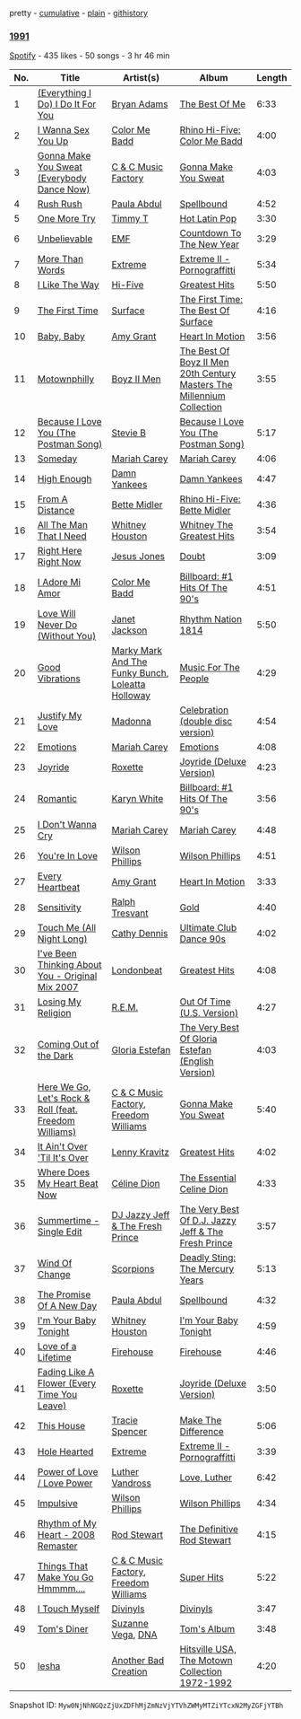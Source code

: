 pretty - [cumulative](/playlists/cumulative/6ATJMRUakF2bhZcPBYjnD5.md) - [plain](/playlists/plain/6ATJMRUakF2bhZcPBYjnD5) - [githistory](https://github.githistory.xyz/mackorone/spotify-playlist-archive/blob/main/playlists/plain/6ATJMRUakF2bhZcPBYjnD5)

### [1991](https://open.spotify.com/playlist/6ATJMRUakF2bhZcPBYjnD5)

> 

[Spotify](https://open.spotify.com/user/spotify) - 435 likes - 50 songs - 3 hr 46 min

| No. | Title | Artist(s) | Album | Length |
|---|---|---|---|---|
| 1 | [\(Everything I Do\) I Do It For You](https://open.spotify.com/track/1ciy5CRswf24uRe815Wnve) | [Bryan Adams](https://open.spotify.com/artist/3Z02hBLubJxuFJfhacLSDc) | [The Best Of Me](https://open.spotify.com/album/21hEsQUnuxQw3mFKL9O35g) | 6:33 |
| 2 | [I Wanna Sex You Up](https://open.spotify.com/track/07efOAoPwcRdd4W6gi8BRF) | [Color Me Badd](https://open.spotify.com/artist/1QtIfAa6y7w2JhxYJhYeUG) | [Rhino Hi\-Five: Color Me Badd](https://open.spotify.com/album/2cvWdf4DRETYWWibcjQuue) | 4:00 |
| 3 | [Gonna Make You Sweat \(Everybody Dance Now\)](https://open.spotify.com/track/36rXHqN7D1ETFhyKXXKs4w) | [C & C Music Factory](https://open.spotify.com/artist/7krx6UBDKLwE0q3s3fesqF) | [Gonna Make You Sweat](https://open.spotify.com/album/5obiQeM3NZ4NMsoeVxNDxw) | 4:03 |
| 4 | [Rush Rush](https://open.spotify.com/track/015qd1I4v00JIoK7yOUgKC) | [Paula Abdul](https://open.spotify.com/artist/4PpmBoqphQusNFsxuVKb6j) | [Spellbound](https://open.spotify.com/album/6gHhunUztPgpyBmzeie6MH) | 4:52 |
| 5 | [One More Try](https://open.spotify.com/track/54KOZ6Ivk9Aj599agfNTcf) | [Timmy T](https://open.spotify.com/artist/5gqcLXiJcBVEduXVle7JN1) | [Hot Latin Pop](https://open.spotify.com/album/3oZwKEJvFfgsYB3KUA12NG) | 3:30 |
| 6 | [Unbelievable](https://open.spotify.com/track/1GkRtFi1i90d3QngEVQTDY) | [EMF](https://open.spotify.com/artist/39oSLGo3HkaeYXzUEGgAGQ) | [Countdown To The New Year](https://open.spotify.com/album/5FXKTAsu4P2YjPKyuHr9Sl) | 3:29 |
| 7 | [More Than Words](https://open.spotify.com/track/1gVgkQFOKa8Wc1HYsJtPdH) | [Extreme](https://open.spotify.com/artist/6w7j5wQ5AI5OQYlcM15s2L) | [Extreme II \- Pornograffitti](https://open.spotify.com/album/7DKHQxJTI32UyCdDdGwvRC) | 5:34 |
| 8 | [I Like The Way](https://open.spotify.com/track/0flZtKtmkZMNqFF7V7Yfmu) | [Hi\-Five](https://open.spotify.com/artist/0EVUivUkugMtNF09L4QBMH) | [Greatest Hits](https://open.spotify.com/album/50q6yYmQ9Mzk4L95sxGXib) | 5:50 |
| 9 | [The First Time](https://open.spotify.com/track/4iqnWPNCt4hhZ96KhjlJKq) | [Surface](https://open.spotify.com/artist/7dXeJ8kAqTqtvNWQNV3sdU) | [The First Time: The Best Of Surface](https://open.spotify.com/album/7xc458qB6WtWcmZt0CqWXk) | 4:16 |
| 10 | [Baby, Baby](https://open.spotify.com/track/3IDsegNBHC4pjGCOMTQYlU) | [Amy Grant](https://open.spotify.com/artist/72Nhcx7prNk2ZCxhx0Y5es) | [Heart In Motion](https://open.spotify.com/album/6YbWlg2x8aIHASDTunWF8H) | 3:56 |
| 11 | [Motownphilly](https://open.spotify.com/track/4wDSLkTUIpRsn3UbCzW9wV) | [Boyz II Men](https://open.spotify.com/artist/6O74knDqdv3XaWtkII7Xjp) | [The Best Of Boyz II Men 20th Century Masters The Millennium Collection](https://open.spotify.com/album/1aVyRcDS6m2qIyiSgCj4ge) | 3:55 |
| 12 | [Because I Love You \(The Postman Song\)](https://open.spotify.com/track/7KVrjDjOJiIHwGagvIt3cA) | [Stevie B](https://open.spotify.com/artist/6V7pNWhlJpD0s0bMdB1PU9) | [Because I Love You \(The Postman Song\)](https://open.spotify.com/album/6J68u4sGlHkZdHTxKROMA4) | 5:17 |
| 13 | [Someday](https://open.spotify.com/track/6TSM5vkz0WzyZsNAKKYDcw) | [Mariah Carey](https://open.spotify.com/artist/4iHNK0tOyZPYnBU7nGAgpQ) | [Mariah Carey](https://open.spotify.com/album/5SwNGsGw1I8H361DKiYnnn) | 4:06 |
| 14 | [High Enough](https://open.spotify.com/track/5t5rCnsgRBtcKqTB7SbD1Q) | [Damn Yankees](https://open.spotify.com/artist/7ihLzUpuNecU5VBkvOUDNq) | [Damn Yankees](https://open.spotify.com/album/2GSZ2kruaBmA5hR9xngeBX) | 4:47 |
| 15 | [From A Distance](https://open.spotify.com/track/2XERGeQnNj6Huz5wGCIKMs) | [Bette Midler](https://open.spotify.com/artist/13y0kncDD4J9wxCyfKr10W) | [Rhino Hi\-Five: Bette Midler](https://open.spotify.com/album/3mgn1ZXOltYngM0379LDHJ) | 4:36 |
| 16 | [All The Man That I Need](https://open.spotify.com/track/3lHJkG9kcsgsfjlEH2tkxi) | [Whitney Houston](https://open.spotify.com/artist/6XpaIBNiVzIetEPCWDvAFP) | [Whitney The Greatest Hits](https://open.spotify.com/album/4bXTYQ8nVBYO4k3C3TOVri) | 3:54 |
| 17 | [Right Here Right Now](https://open.spotify.com/track/3fcGGP62sllcNEhuFJVYeC) | [Jesus Jones](https://open.spotify.com/artist/0roeI3yPusDWwWRzAqTopw) | [Doubt](https://open.spotify.com/album/7hKst6QIxeAcpOx3o2y6mi) | 3:09 |
| 18 | [I Adore Mi Amor](https://open.spotify.com/track/2IcvNE6okbSq18lajo3SYE) | [Color Me Badd](https://open.spotify.com/artist/1QtIfAa6y7w2JhxYJhYeUG) | [Billboard: \#1 Hits Of The 90's](https://open.spotify.com/album/3UTqjsuiNuQ9uxxXyS8qa1) | 4:51 |
| 19 | [Love Will Never Do \(Without You\)](https://open.spotify.com/track/1SkJ8HjZUZRPYT3R2rh5sA) | [Janet Jackson](https://open.spotify.com/artist/4qwGe91Bz9K2T8jXTZ815W) | [Rhythm Nation 1814](https://open.spotify.com/album/4OD3LU6001esAtFshDX46M) | 5:50 |
| 20 | [Good Vibrations](https://open.spotify.com/track/5hWdgGVcfTeLPAiHM6EZG9) | [Marky Mark And The Funky Bunch](https://open.spotify.com/artist/4046bnFxFJdLEtG7F2qXaV), [Loleatta Holloway](https://open.spotify.com/artist/3m5hegxlB80Z2zQb1893pc) | [Music For The People](https://open.spotify.com/album/03ZfzcyHfeWSuADL87VuTQ) | 4:29 |
| 21 | [Justify My Love](https://open.spotify.com/track/6BWRvw630R8z2vNMok6quI) | [Madonna](https://open.spotify.com/artist/6tbjWDEIzxoDsBA1FuhfPW) | [Celebration \(double disc version\)](https://open.spotify.com/album/43lok9zd7BW5CoYkXZs7S0) | 4:54 |
| 22 | [Emotions](https://open.spotify.com/track/0cELvuwJW1acISUHYB6suj) | [Mariah Carey](https://open.spotify.com/artist/4iHNK0tOyZPYnBU7nGAgpQ) | [Emotions](https://open.spotify.com/album/0SHpIbyBLUugMXsl3yNkUz) | 4:08 |
| 23 | [Joyride](https://open.spotify.com/track/2IbIlJrDkaG42bwzskcnJL) | [Roxette](https://open.spotify.com/artist/2SHhfs4BiDxGQ3oxqf0UHY) | [Joyride \(Deluxe Version\)](https://open.spotify.com/album/5SwZnq5e3u7DkkNnSNHp5R) | 4:23 |
| 24 | [Romantic](https://open.spotify.com/track/4WmCoqweV6nXrSogoAo12a) | [Karyn White](https://open.spotify.com/artist/5lJBrQQ88JjskJmJeVKX4F) | [Billboard: \#1 Hits Of The 90's](https://open.spotify.com/album/3UTqjsuiNuQ9uxxXyS8qa1) | 3:56 |
| 25 | [I Don't Wanna Cry](https://open.spotify.com/track/1hFtJ5rV3aAm58ErijHdFO) | [Mariah Carey](https://open.spotify.com/artist/4iHNK0tOyZPYnBU7nGAgpQ) | [Mariah Carey](https://open.spotify.com/album/5SwNGsGw1I8H361DKiYnnn) | 4:48 |
| 26 | [You're In Love](https://open.spotify.com/track/5KNbCF0FpIWuPE8x6bhGgw) | [Wilson Phillips](https://open.spotify.com/artist/1yMYjh77WgOVafRkI50mim) | [Wilson Phillips](https://open.spotify.com/album/1Xi55xFMaymXdSWshmxhw2) | 4:51 |
| 27 | [Every Heartbeat](https://open.spotify.com/track/55lX3vm1G35mUpawXHK5Te) | [Amy Grant](https://open.spotify.com/artist/72Nhcx7prNk2ZCxhx0Y5es) | [Heart In Motion](https://open.spotify.com/album/6YbWlg2x8aIHASDTunWF8H) | 3:33 |
| 28 | [Sensitivity](https://open.spotify.com/track/4DiUxQNvWZUSH92yfF17GU) | [Ralph Tresvant](https://open.spotify.com/artist/6MLDcHrNh4OqxDZAjMt5pt) | [Gold](https://open.spotify.com/album/7r7Vb7w9Fc3kUDNgIlPIxk) | 4:40 |
| 29 | [Touch Me \(All Night Long\)](https://open.spotify.com/track/5lS6bmsYsoBLsaWcqSuajl) | [Cathy Dennis](https://open.spotify.com/artist/2zVsfeSyFbCey7rq7PasHp) | [Ultimate Club Dance 90s](https://open.spotify.com/album/6vreeK6rwyqgpjGdlgvwkT) | 4:02 |
| 30 | [I've Been Thinking About You \- Original Mix 2007](https://open.spotify.com/track/6ixo9JA1iCxGVJKTOS2NZv) | [Londonbeat](https://open.spotify.com/artist/0gcMPgunYh4rX1UOdvZKBn) | [Greatest Hits](https://open.spotify.com/album/7jrKEx9H523BAOJxURI5XM) | 4:08 |
| 31 | [Losing My Religion](https://open.spotify.com/track/74EV0g12ihUoOUXMprFpZB) | [R.E.M.](https://open.spotify.com/artist/4KWTAlx2RvbpseOGMEmROg) | [Out Of Time \(U.S\. Version\)](https://open.spotify.com/album/4v5hSLj6ClyLqj2nnaPbfD) | 4:27 |
| 32 | [Coming Out of the Dark](https://open.spotify.com/track/0Fb6eQPsYcCABYtzDDymjE) | [Gloria Estefan](https://open.spotify.com/artist/5IFCkqu9J6xdWeYMk5I889) | [The Very Best Of Gloria Estefan \(English Version\)](https://open.spotify.com/album/1Hx9JuA0e9dAm5z6f0oNE6) | 4:03 |
| 33 | [Here We Go, Let's Rock & Roll \(feat\. Freedom Williams\)](https://open.spotify.com/track/0whwYFXgGNg14O8hdHguzV) | [C & C Music Factory](https://open.spotify.com/artist/7krx6UBDKLwE0q3s3fesqF), [Freedom Williams](https://open.spotify.com/artist/08MVPakTEdRJimQNV61NFR) | [Gonna Make You Sweat](https://open.spotify.com/album/5obiQeM3NZ4NMsoeVxNDxw) | 5:40 |
| 34 | [It Ain't Over 'Til It's Over](https://open.spotify.com/track/3aZPzF7Sr0zy3K0EkKyEzk) | [Lenny Kravitz](https://open.spotify.com/artist/5gznATMVO85ZcLTkE9ULU7) | [Greatest Hits](https://open.spotify.com/album/1cW0de5T5fdedlS4YqvyCv) | 4:02 |
| 35 | [Where Does My Heart Beat Now](https://open.spotify.com/track/6pONsBNsDdUc4wYqsDYPo0) | [Céline Dion](https://open.spotify.com/artist/4S9EykWXhStSc15wEx8QFK) | [The Essential Celine Dion](https://open.spotify.com/album/4Weiw9hd6IyxyjRyeDp3dF) | 4:33 |
| 36 | [Summertime \- Single Edit](https://open.spotify.com/track/5cFcWAWIcnV38t4YCWQiZZ) | [DJ Jazzy Jeff & The Fresh Prince](https://open.spotify.com/artist/1mG23iQeR29Ojhq89D5gbh) | [The Very Best Of D.J\. Jazzy Jeff & The Fresh Prince](https://open.spotify.com/album/5eQ9JU8EcJprur3vZRRRwQ) | 3:57 |
| 37 | [Wind Of Change](https://open.spotify.com/track/4YJ4n7DsZhR5hrnsMfn6zV) | [Scorpions](https://open.spotify.com/artist/27T030eWyCQRmDyuvr1kxY) | [Deadly Sting: The Mercury Years](https://open.spotify.com/album/6aiwtadb1HB5ImfuFgX4r7) | 5:13 |
| 38 | [The Promise Of A New Day](https://open.spotify.com/track/5m8xVZhlM7E2mL9uuxZpF6) | [Paula Abdul](https://open.spotify.com/artist/4PpmBoqphQusNFsxuVKb6j) | [Spellbound](https://open.spotify.com/album/6gHhunUztPgpyBmzeie6MH) | 4:32 |
| 39 | [I'm Your Baby Tonight](https://open.spotify.com/track/3SmPl0CGxvvkQCrTv7edEE) | [Whitney Houston](https://open.spotify.com/artist/6XpaIBNiVzIetEPCWDvAFP) | [I'm Your Baby Tonight](https://open.spotify.com/album/5LaUUDnUTySWnJLj1xiBnw) | 4:59 |
| 40 | [Love of a Lifetime](https://open.spotify.com/track/2kDH08boXJyhKMl5hnZbrE) | [Firehouse](https://open.spotify.com/artist/28pS8WVbFstY0o1SrqCf8I) | [Firehouse](https://open.spotify.com/album/1qO6xwjpMSZ5qLexoXs43T) | 4:46 |
| 41 | [Fading Like A Flower \(Every Time You Leave\)](https://open.spotify.com/track/7qSd3WHSPUtmt6c36pwJaY) | [Roxette](https://open.spotify.com/artist/2SHhfs4BiDxGQ3oxqf0UHY) | [Joyride \(Deluxe Version\)](https://open.spotify.com/album/5SwZnq5e3u7DkkNnSNHp5R) | 3:50 |
| 42 | [This House](https://open.spotify.com/track/10JIQ4VbdRMlqvSJGvi7El) | [Tracie Spencer](https://open.spotify.com/artist/2SwRWWKpFqktihz7o2rfYX) | [Make The Difference](https://open.spotify.com/album/1CZmsAq5Cgko835mlYVoB0) | 5:06 |
| 43 | [Hole Hearted](https://open.spotify.com/track/1cItNpcJskTVETprljc7HV) | [Extreme](https://open.spotify.com/artist/6w7j5wQ5AI5OQYlcM15s2L) | [Extreme II \- Pornograffitti](https://open.spotify.com/album/7DKHQxJTI32UyCdDdGwvRC) | 3:39 |
| 44 | [Power of Love / Love Power](https://open.spotify.com/track/5r0v9CyX7CblZkQUltCUX3) | [Luther Vandross](https://open.spotify.com/artist/19y5MFBH7gohEdGwKM7QsP) | [Love, Luther](https://open.spotify.com/album/4WuUrS1xAamOUSmov8UBc3) | 6:42 |
| 45 | [Impulsive](https://open.spotify.com/track/2lxfnTyWxW381PXDm9Mg77) | [Wilson Phillips](https://open.spotify.com/artist/1yMYjh77WgOVafRkI50mim) | [Wilson Phillips](https://open.spotify.com/album/1Xi55xFMaymXdSWshmxhw2) | 4:34 |
| 46 | [Rhythm of My Heart \- 2008 Remaster](https://open.spotify.com/track/0fLgxhfATkNRJGca4rCu9X) | [Rod Stewart](https://open.spotify.com/artist/2y8Jo9CKhJvtfeKOsYzRdT) | [The Definitive Rod Stewart](https://open.spotify.com/album/16B8kK28QgKIYTb7XyLMuj) | 4:15 |
| 47 | [Things That Make You Go Hmmmm....](https://open.spotify.com/track/1sHU0mVyfc0QFZrsNzN1DM) | [C & C Music Factory](https://open.spotify.com/artist/7krx6UBDKLwE0q3s3fesqF), [Freedom Williams](https://open.spotify.com/artist/08MVPakTEdRJimQNV61NFR) | [Super Hits](https://open.spotify.com/album/5LZ9AHzmXsU55tpB3DNnpv) | 5:22 |
| 48 | [I Touch Myself](https://open.spotify.com/track/6oNvmplQGUkmAh441Teows) | [Divinyls](https://open.spotify.com/artist/5t06MTkDD3yr5LVs3YFLQC) | [Divinyls](https://open.spotify.com/album/50bQGJWB4VoD1GY3c4vYbv) | 3:47 |
| 49 | [Tom's Diner](https://open.spotify.com/track/7f9sC9fvtjYSZYOLSmKJlq) | [Suzanne Vega](https://open.spotify.com/artist/3X0tJzVYoWlfjLYI0Ridsw), [DNA](https://open.spotify.com/artist/2rGm8R7YDTbqDCVlNssQyL) | [Tom's Album](https://open.spotify.com/album/0eV4zOG2uMHbQoexXCkK4z) | 3:48 |
| 50 | [Iesha](https://open.spotify.com/track/6wqqfVsedLcg6JEQFvMovB) | [Another Bad Creation](https://open.spotify.com/artist/454VBUMshEg0sxzoWKTYbT) | [Hitsville USA, The Motown Collection 1972\-1992](https://open.spotify.com/album/2e6N9mz4kFIR1sM9givKpK) | 4:20 |

Snapshot ID: `Myw0NjNhNGQzZjUxZDFhMjZmNzVjYTVhZWMyMTZiYTcxN2MyZGFjYTBh`
